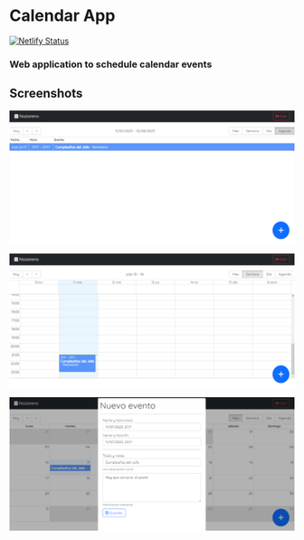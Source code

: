 # Calendar App

[![Netlify Status](https://api.netlify.com/api/v1/badges/bca4b369-d310-4567-bfbe-0ec622da242d/deploy-status)](https://app.netlify.com/sites/nazarenocarlesso-calendar-app/deploys)

### Web application to schedule calendar events

## Screenshots

![daily](screenshots/daily.png)

![weekly](screenshots/weekly.png)

![new](screenshots/new.png)